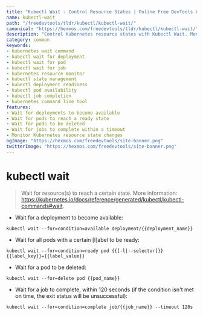 ```yaml
---
title: "Kubectl Wait - Control Resource States | Online Free DevTools by Hexmos"
name: kubectl-wait
path: "/freedevtools/tldr/kubectl/kubectl-wait/"
canonical: "https://hexmos.com/freedevtools/tldr/kubectl/kubectl-wait/"
description: "Control Kubernetes resource states with Kubectl Wait. Monitor deployment readiness, pod availability, and job completion efficiently. Free online tool, no registration required."
category: common
keywords:
- kubernetes wait command
- kubectl wait for deployment
- kubectl wait for pod
- kubectl wait for job
- kubernetes resource monitor
- kubectl state management
- kubectl deployment readiness
- kubectl pod availability
- kubectl job completion
- kubernetes command line tool
features:
- Wait for deployments to become available
- Wait for pods to reach a ready state
- Wait for pods to be deleted
- Wait for jobs to complete within a timeout
- Monitor Kubernetes resource state changes
ogImage: "https://hexmos.com/freedevtools/site-banner.png"
twitterImage: "https://hexmos.com/freedevtools/site-banner.png"
---
```


# kubectl wait

> Wait for resource(s) to reach a certain state.
> More information: <https://kubernetes.io/docs/reference/generated/kubectl/kubectl-commands#wait>.

- Wait for a deployment to become available:

`kubectl wait --for=condition=available deployment/{{deployment_name}}`

- Wait for all pods with a certain [l]abel to be ready:

`kubectl wait --for=condition=ready pod {{[-l|--selector]}} {{label_key}}={{label_value}}`

- Wait for a pod to be deleted:

`kubectl wait --for=delete pod {{pod_name}}`

- Wait for a job to complete, within 120 seconds (if the condition isn't met on time, the exit status will be unsuccessful):

`kubectl wait --for=condition=complete job/{{job_name}} --timeout 120s`
